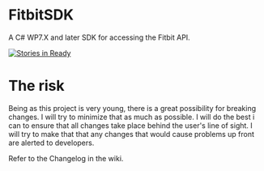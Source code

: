 FitbitSDK
=========

A C# WP7.X and later SDK for accessing the Fitbit API.

[![Stories in Ready](https://badge.waffle.io/lucasbrendel/Sharpfit.png)](http://waffle.io/lucasbrendel/Sharpfit)

# The risk
Being as this project is very young, there is a great possibility for breaking changes. I will try to minimize 
that as much as possible. I will do the best i can to ensure that all changes take place behind the user's line of sight.
I will try to make that that any changes that would cause problems up front are alerted to developers.

Refer to the Changelog in the wiki.
